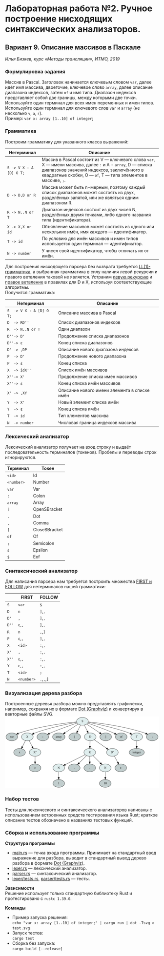 # Лабораторная работа №2. Ручное построение нисходящих синтаксических анализаторов.
## Вариант 9. Описание массивов в Паскале

*Илья Бизяев, курс «Методы трансляции», ИТМО, 2019*

### Формулировка задания
Массив в Pascal. Заголовок начинается ключевым словом `var`, далее идёт имя массива,
двоеточие, ключевое слово `array`, далее описание диапазона индексов, затем `of` и
имя типа. Диапазон индексов представляет собой две границы, между которыми две точки.  
Используйте один терминал для всех имен переменных и имен типов. Используйте один
терминал для ключевого слов `var` и `array` (не несколько `v`, `a`, `r`).  
Пример: `var x: array [1..10] of integer`;

### Грамматика
Построим грамматику для указанного класса выражений:

| Нетерминал              | Описание                                                     |
| ----------------------- | ------------------------------------------------------------ |
| `S -> V X : A [D] O T;` | Массив в Pascal состоит из V — ключевого слова `var`, X — имени массива, далее `:` и A - `array`, D — списка диапазонов значений индексов, заключённого в квадратные скобки, O — `of`, T — типа элементов в массиве, `;`. |
| `D -> D,D or R`         | Массив может быть n-мерным, поэтому каждый список диапазонов может состоять из двух, разделённых запятой, или же являться одним диапазоном R. |
| `R -> N..N or T`        | Диапазон индексов состоит из двух чисел N, разделённых двумя точками, либо одного названия типа (идентификатора). |
| `X -> X,X or id`        | Объявление массивов может состоять из одного или нескольких имён, имя каждого — идентификатор. |
| `T -> id`               | По условию для имён массивов и имен типов используется один терминал — идентификатор. |
| `N -> number`           | У чисел свой идентификатор, чтобы отличать их от имён.       |


Для построения нисходящего парсера без возврата требуется [LL(1)-грамматика](https://neerc.ifmo.ru/wiki/index.php?title=LL(k)-грамматики,_множества_FIRST_и_FOLLOW), а выбранная
грамматика в силу наличия левой рекурсии и правого ветвления таковой не является. Устраним [левую рекурсию](https://neerc.ifmo.ru/wiki/index.php?title=Устранение_левой_рекурсии) и [правое ветвление](https://neerc.ifmo.ru/wiki/index.php?title=LL(k)-грамматики,_множества_FIRST_и_FOLLOW#.D0.90.D0.BB.D0.B3.D0.BE.D1.80.D0.B8.D1.82.D0.BC_.D1.83.D1.81.D1.82.D1.80.D0.B0.D0.BD.D0.B5.D0.BD.D0.B8.D1.8F_.D0.BF.D1.80.D0.B0.D0.B2.D0.BE.D0.B3.D0.BE_.D0.B2.D0.B5.D1.82.D0.B2.D0.BB.D0.B5.D0.BD.D0.B5.D0.BD.D0.B8.D1.8F) в правилах для D и X, используя соответствующие алгоритмы.  
Получится грамматика:

| Нетерминал               | Описание                                     |
| ------------------------ | -------------------------------------------- |
| `S  -> V X : A [D] O T;` | Описание массива в Pascal                    |
| `D  -> RD''`             | Список диапазонов индексов                   |
| `R  -> N..N or T`        | Один диапазон                                |
| `D''-> D'`               | Продолжение списка диапазонов                |
| `D''-> ε`                | Конец списка диапазонов                      |
| `D' -> ,DP`              | Описание нового диапазона индексов           |
| `P  -> D'`               | Продолжение нового диапазона                 |
| `P  -> ε `               | Конец списка                                 |
| `X  -> idX''`            | Список имён массивов                         |
| `X''-> X'`               | Продолжение списка имён массивов             |
| `X''-> ε`                | Конец списка имён массивов                   |
| `X' -> ,XY`              | Описание нового имени элемента в списке имён |
| `Y  -> X'`               | Новый элемент списка имён                    |
| `Y  -> ε`                | Конец списка имён                            |
| `T  -> id`               | Тип элементов массива                        |
| `N  -> number`           | Числовая граница индексов массива            |


### Лексический анализатор
Лексический анализатор получает на вход строку и выдаёт последовательность терминалов
(токенов). Пробелы и переводы строк игнорируются.

| Терминал  | Токен         |
|-----------|---------------|
| `<id>`    | Id            |
| `<number>`| Number        |
| `var`     | Var           |
| `:`       | Colon         |
| `array`   | Array         |
| `[`       | OpenSBracket  |
| `.`       | Dot           |
| `,`       | Comma         |
| `]`       | CloseSBracket |
| `of`      | Of            |
| `;`       | Semicolon     |
| `ε`       | Epsilon       |
| `$`       | Eof           |



### Синтаксический анализатор
Для написания парсера нам требуется построить множества [FIRST и FOLLOW](https://neerc.ifmo.ru/wiki/index.php?title=LL(k)-грамматики,_множества_FIRST_и_FOLLOW#defLLK) для нетерминалов нашей грамматики:

|      | FIRST     | FOLLOW      |
|------|-----------|-------------|
| `S`  | `var`     | `$`         |
| `D`  | `n`       | `]`,`,`     |
| `D'` | `,`       | `]`,`,`     |
| `D''`| `ε`,`,`   | `]`,`,`     |
| `R`  | `n`       | `,`,`]`     |
| `P`  | `ε`,`,`   | `]`,`,`     |
| `X`  | `<id>`    | `:`,`,`     |
| `X'` | `,`       | `:`,`,`     |
| `X''`| `ε`,`,`   | `:`,`,`     |
| `Y`  | `ε`,`,`   |  `:`,`,`    |
| `T`  | `<id>`    | `;`         |
| `N`  | `<number>`| `.`,`,`,`]` |


### Визуализация дерева разбора
Построенные деревья разбора можно представлять графически, например, сохраняя их в формате
[Dot (Graphviz)](https://en.wikipedia.org/wiki/DOT_(graph_description_language)) и конвертируя в векторные файлы SVG.
![Пример дерева](example.svg)

### Набор тестов
Тесты для лексического и синтаксического анализаторов написаны с использованием встроенных
средств тестирования языка Rust; краткое описание тестов обозначено в названиях тестовых
функций.

### Сборка и использование программы
**Структура программы**

* [main.rs](src/main.rs) — точка входа программы. Принимает на стандартный ввод выражение для разбора,
выводит в стандартный вывод дерево разбора в формате [Dot (Graphviz)](https://en.wikipedia.org/wiki/DOT_(graph_description_language)).
* [lexer.rs](src/parser/lexer.rs) — лексический анализатор.
* [parser.rs](src/parser.rs) — синтаксический анализатор.
* [lexer/tests.rs](src/parser/lexer/tests.rs), [parser/tests.rs](src/parser/tests.rs) — тесты.

**Зависимости**  
Решение использует только стандартную библиотеку Rust и протестировано с `rustc 1.39.0`.

**Команды**

* Пример запуска решения:  
`echo "var x: array [1..10] of integer;" | cargo run | dot -Tsvg > test.svg`
* Запуск тестов:  
`cargo test`
* Сборка без запуска:  
`cargo build [--release]`
